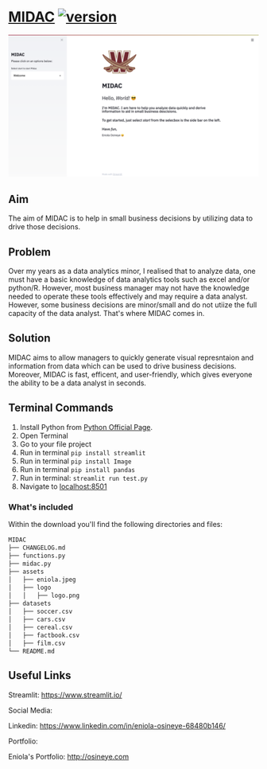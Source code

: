 # [MIDAC](https://creativetimofficial.github.io/now-ui-kit-angular/index) [![version][version-badge]][CHANGELOG]

![alt text](https://github.com/eosineye1/midac/blob/main/assets/midacimage.png? "Now UI Kit Angular")

## Aim
The aim of MIDAC is to help in small business decisions by utilizing data to drive those decisions.

## Problem
Over my years as a data analytics minor, I realised that to analyze data, one must have a basic knowledge of data analytics tools such as excel and/or python/R. However, most business manager may not have the knowledge needed to operate these tools effectively and may require a data analyst. However, some business decisions are minor/small and do not utiize the full capacity of the data analyst. That's where MIDAC comes in.

## Solution

MIDAC aims to allow managers to quickly generate visual represntaion and information from data which can be used to drive business decisions. Moreover, MIDAC is fast, efficent, and user-friendly, which gives everyone the ability to be a data analyst in seconds.

## Terminal Commands

1. Install Python from [Python Official Page](https://www.python.org/).
2. Open Terminal
3. Go to your file project
4. Run in terminal ```pip install streamlit``` 
5. Run in terminal ```pip install Image``` 
6. Run in terminal ```pip install pandas```
7. Run in terminal: ```streamlit run test.py```
8. Navigate to [localhost:8501](http://localhost:8501/)

### What's included

Within the download you'll find the following directories and files:

```
MIDAC
├── CHANGELOG.md
├── functions.py
├── midac.py
├── assets
│   ├── eniola.jpeg
│   ├── logo
│   │   ├── logo.png
├── datasets
│   ├── soccer.csv
│   ├── cars.csv
│   ├── cereal.csv
│   ├── factbook.csv
│   ├── film.csv
└── README.md
```

## Useful Links

Streamlit: <https://www.streamlit.io/>

Social Media:

Linkedin: <https://www.linkedin.com/in/eniola-osineye-68480b146/>

Portfolio:

Eniola's Portfolio: <http://osineye.com>

[CHANGELOG]: ./CHANGELOG.md
[version-badge]: https://img.shields.io/badge/version-0.0.3-blue.svg

